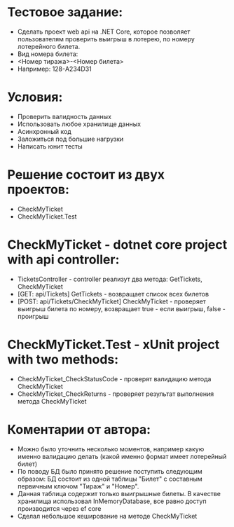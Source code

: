 # Тестовое задание:
- Сделать проект web api на .NET Core, которое позволяет пользователям проверить выигрыш в лотерею, по номеру лотерейного билета.
- Вид номера билета: 
- <Номер тиража>-<Номер билета>
- Например: 128-A234D31
# Условия:
-	Проверить валидность данных
-	Использовать любое хранилище данных
-	Асинхронный код
-	Заложиться под большие нагрузки
- Написать юнит тесты


# Решение состоит из двух проектов:
- CheckMyTicket
- CheckMyTicket.Test

# CheckMyTicket - dotnet core project with api controller:
- TicketsController - controller реализут два метода: GetTickets, CheckMyTicket
- [GET: api/Tickets] GetTickets - возвращает список всех билетов
- [POST: api/Tickets/CheckMyTicket] CheckMyTicket - проверяет выигрыш билета по номеру, возвращает true - если выигрыш, false - проигрыш

# CheckMyTicket.Test - xUnit project with two methods:
- CheckMyTicket_CheckStatusCode - проверят валидацию метода CheckMyTicket
- CheckMyTicket_CheckReturns - проверяет результат выполнения метода CheckMyTicket

# Коментарии от автора:
- Можно было уточнить несколько моментов, например какую именно валидацию делать (какой именно формат имеет лотерейный билет)
- По поводу БД было принято решение поступить следующим образом: БД состоит из одной таблицы "Билет" с составным первичным ключом "Тираж" и "Номер".
- Данная таблица содержит только выигрышные билеты. В качестве хранилища использовал InMemoryDatabase, все равно доступ производится через ef core
- Сделал небольшое кеширование на методе CheckMyTicket


